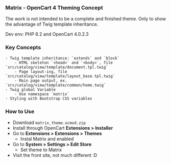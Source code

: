 
### Matrix - OpenCart 4 Theming Concept

The work is not intended to be a complete and finished theme. Only to show the advantage of Twig template inheritance.

Dev env: PHP 8.2 and OpenCart 4.0.2.3

### Key Concepts

	- Twig template inheritance: `extends` and `block`
		- HTML skeleton `<head>` and `<body>`, file `src/catalog/view/template/document.tpl.twig`
		- Page layout-ing, file `src/catalog/view/template/layout_base.tpl.twig`
		- Main page output, ex. `src/catalog/view/template/common/home.twig`
	- Twig global Variable
		- Use namespace `matrix`
	- Styling with Bootstrap CSS variables

### How to Use

- Download `matrix_theme.ocmod.zip`
- Install through OpenCart __Extensions > Installer__
- Go to __Extensions > Extensions > Themes__
	- Instal Matrix and enabled
- Go to __System > Settings > Edit Store__
	- Set theme to Matrix
- Visit the front site, not much different :D